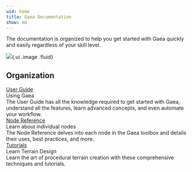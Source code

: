 ```yaml
---
uid: home
title: Gaea Documentation
show: no
---
```



The documentation is organized to help you get started with Gaea quickly and easily regardless of your skill level.

![](/images/splash-1.webp){.ui .image .fluid}

## Organization


<div class="ui cards">
  <div class="card">
    <div class="content">
      <div class="header">
      <a href="/Guide/index.html">User Guide</a>
      </div>
      <div class="meta">Using Gaea</div>
      <div class="description">
        The User Guide has all the knowledge required to get started with Gaea, understand all the features, learn advanced concepts, and even automate your workflow.
      </div>
    </div>
  </div>
  
  <div class="card">
    <div class="content">
      <div class="header">
	  <a href="/Reference/index.html">Node Reference</a>
      </div>
      <div class="meta">Learn about individual nodes</div>
      <div class="description">
        The Node Reference delves into each node in the Gaea toolbox and details their uses, best practices, and more.
      </div>
    </div>
  </div>

  <div class="card">
    <div class="content">
      <div class="header">
	  <a href="/Learning/index.html">Tutorials</a>
      </div>
      <div class="meta">Learn Terrain Design</div>
      <div class="description">
        Learn the art of procedural terrain creation with these comprehensive techniques and tutorials.
      </div>
    </div>
  </div>

</div>



